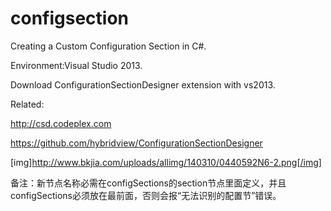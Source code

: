 # configsection
Creating a Custom Configuration Section in C#.

Environment:Visual Studio 2013.

Download ConfigurationSectionDesigner extension with vs2013. 

Related:

http://csd.codeplex.com

https://github.com/hybridview/ConfigurationSectionDesigner

[img]http://www.bkjia.com/uploads/allimg/140310/0440592N6-2.png[/img]

备注：新节点名称必需在configSections的section节点里面定义，并且configSections必须放在最前面，否则会报“无法识别的配置节”错误。
